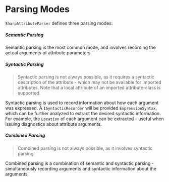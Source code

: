 # Parsing Modes

`SharpAttributeParser` defines three parsing modes:

##### Semantic Parsing

Semantic parsing is the most common mode, and involves recording the actual arguments of attribute parameters.

##### Syntactic Parsing

> Syntactic parsing is not always possible, as it requires a syntactic description of the attribute - which may not be available for imported attributes. Note that a local attribute of an imported attribute-class is supported.

Syntactic parsing is used to record information about how each argument was expressed. A `ISyntacticRecorder` will be provided `ExpressionSyntax`, which can be further analyzed to extract the desired syntactic information. For example, the `Location` of each argument can be extracted - useful when issuing diagnostics about attribute arguments.

##### Combined Parsing

> Combined parsing is not always possible, as it involves syntactic parsing.

Combined parsing is a combination of semantic and syntactic parsing - simultaneously recording arguments and syntactic information about the arguments.